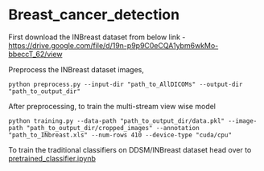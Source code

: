 # Breast_cancer_detection

First download the INBreast dataset from below link -
https://drive.google.com/file/d/19n-p9p9C0eCQA1ybm6wkMo-bbeccT_62/view

Preprocess the INBreast dataset images,
```
python preprocess.py --input-dir "path_to_AllDICOMs" --output-dir "path_to_output_dir"
```

After preprocessing, to train the multi-stream view wise model
```
python training.py --data-path "path_to_output_dir/data.pkl" --image-path "path_to_output_dir/cropped_images" --annotation "path_to_INbreast.xls" --num-rows 410 --device-type "cuda/cpu"
```

To train the traditional classifiers on DDSM/INBreast dataset head over to [pretrained_classifier.ipynb](https://github.com/bhosalems/Breast_cancer_detection/blob/main/pretrained_classifier.ipynb)
